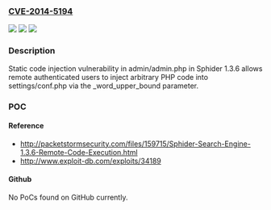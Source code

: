 ### [CVE-2014-5194](https://cve.mitre.org/cgi-bin/cvename.cgi?name=CVE-2014-5194)
![](https://img.shields.io/static/v1?label=Product&message=n%2Fa&color=blue)
![](https://img.shields.io/static/v1?label=Version&message=n%2Fa&color=blue)
![](https://img.shields.io/static/v1?label=Vulnerability&message=n%2Fa&color=brighgreen)

### Description

Static code injection vulnerability in admin/admin.php in Sphider 1.3.6 allows remote authenticated users to inject arbitrary PHP code into settings/conf.php via the _word_upper_bound parameter.

### POC

#### Reference
- http://packetstormsecurity.com/files/159715/Sphider-Search-Engine-1.3.6-Remote-Code-Execution.html
- http://www.exploit-db.com/exploits/34189

#### Github
No PoCs found on GitHub currently.

